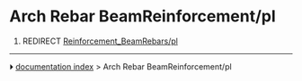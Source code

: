 # Arch Rebar BeamReinforcement/pl
1.  REDIRECT [Reinforcement_BeamRebars/pl](Reinforcement_BeamRebars/pl.md)



---
⏵ [documentation index](../README.md) > Arch Rebar BeamReinforcement/pl
